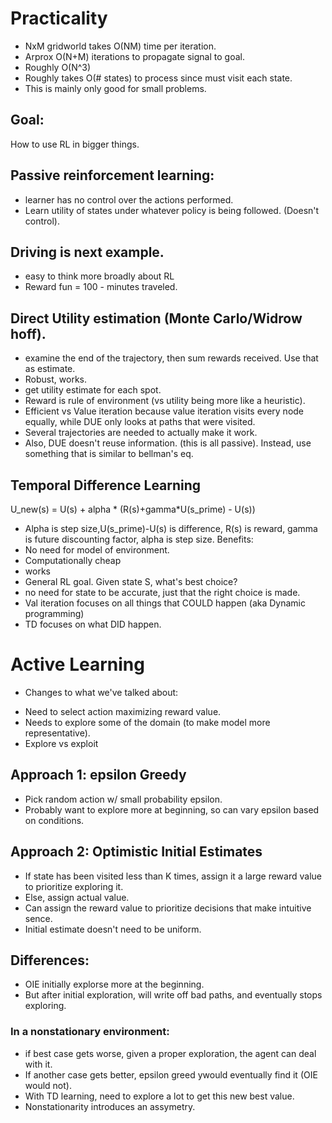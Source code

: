 # Practicality
* NxM gridworld takes O(NM) time per iteration.
* Arprox O(N+M) iterations to propagate signal to goal.
* Roughly O(N^3)
* Roughly takes O(# states) to process since must visit each state.
* This is mainly only good for small problems.
## Goal:
 How to use RL in bigger things.
## Passive reinforcement learning:
* learner has no control over the actions performed.
* Learn utility of states under whatever policy is being followed. (Doesn't control).
## Driving is next example. 
* easy to think more broadly about RL
* Reward fun = 100 - minutes traveled.
## Direct Utility estimation (Monte Carlo/Widrow hoff).
* examine the end of the trajectory, then sum rewards received. Use that as estimate.
* Robust, works.
* get utility estimate for each spot. 
* Reward is rule of environment (vs utility being more like a heuristic).
* Efficient vs Value iteration because value iteration visits every node equally, while DUE only looks at paths that were visited.
* Several trajectories are needed to actually make it work.
* Also, DUE doesn't reuse information. (this is all passive).
Instead, use something that is similar to bellman's eq.
## Temporal Difference Learning
U_new(s) = U(s) + alpha * (R(s)+gamma*U(s_prime) - U(s))
* Alpha is step size,U(s_prime)-U(s) is difference, R(s) is reward, gamma is future discounting factor, alpha is step size.
Benefits:
* No need for model of environment.
* Computationally cheap
* works
* General RL goal. Given state S, what's best choice?
* no need for state to be accurate, just that the right choice is made.
* Val iteration focuses on all things that COULD happen (aka Dynamic programming)
* TD focuses on what DID happen.
# Active Learning
* Changes to what we've talked about:
 - Need to select action maximizing reward value.
 - Needs to explore some of the domain (to make model more representative).
 - Explore vs exploit
## Approach 1: epsilon Greedy
* Pick random action w/ small probability epsilon.
* Probably want to explore more at beginning, so can vary epsilon based on conditions.
## Approach 2: Optimistic Initial Estimates
* If state has been visited less than K times, assign it a large reward value to prioritize exploring it.
* Else, assign actual value.
* Can assign the reward value to prioritize decisions that make intuitive sence.
* Initial estimate doesn't need to be uniform.
## Differences:
* OIE initially explorse more at the beginning.
 * But after initial exploration, will write off bad paths, and eventually stops exploring.
### In a nonstationary environment:
* if best case gets worse, given a proper exploration, the agent can deal with it.
* If another case gets better, epsilon greed ywould eventually find it (OIE would not).
* With TD learning, need to explore a lot to get this new best value.
* Nonstationarity introduces an assymetry.
